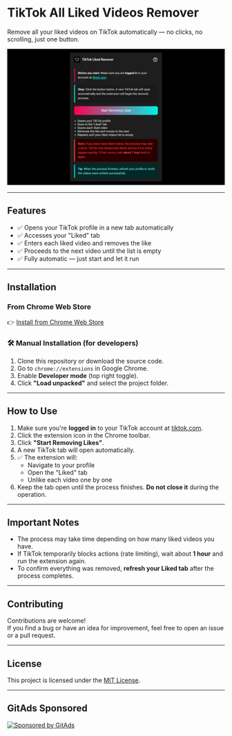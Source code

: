 # TikTok All Liked Videos Remover

Remove all your liked videos on TikTok automatically — no clicks, no scrolling, just one button.

![Screenshot](screenshot.png)

---

## Features

- ✅ Opens your TikTok profile in a new tab automatically  
- ✅ Accesses your "Liked" tab  
- ✅ Enters each liked video and removes the like  
- ✅ Proceeds to the next video until the list is empty  
- ✅ Fully automatic — just start and let it run

---

## Installation

### From Chrome Web Store

👉 [Install from Chrome Web Store](https://chrome.google.com/webstore/detail/tiktok-all-liked-videos-r/eafmacjdgennnmhagdkdckgjokmnllci)

### 🛠️ Manual Installation (for developers)

1. Clone this repository or download the source code.
2. Go to `chrome://extensions` in Google Chrome.
3. Enable **Developer mode** (top right toggle).
4. Click **"Load unpacked"** and select the project folder.

---

## How to Use

1. Make sure you're **logged in** to your TikTok account at [tiktok.com](https://tiktok.com).
2. Click the extension icon in the Chrome toolbar.
3. Click **"Start Removing Likes"**.
4. A new TikTok tab will open automatically.
5. ✅ The extension will:
   - Navigate to your profile
   - Open the "Liked" tab
   - Unlike each video one by one
6. Keep the tab open until the process finishes. **Do not close it** during the operation.

---

## Important Notes

- The process may take time depending on how many liked videos you have.
- If TikTok temporarily blocks actions (rate limiting), wait about **1 hour** and run the extension again.
- To confirm everything was removed, **refresh your Liked tab** after the process completes.

---

## Contributing

Contributions are welcome!  
If you find a bug or have an idea for improvement, feel free to open an issue or a pull request.

---

## License

This project is licensed under the [MIT License](https://opensource.org/license/mit/).

---

## GitAds Sponsored
[![Sponsored by GitAds](https://gitads.dev/v1/ad-serve?source=gabireze/tiktok-all-liked-videos-remover@github)](https://gitads.dev/v1/ad-track?source=gabireze/tiktok-all-liked-videos-remover@github)

<!-- GitAds-Verify: 9PWVNSCNHTNPQA2GOUPFQTE5WEB9CBET -->
